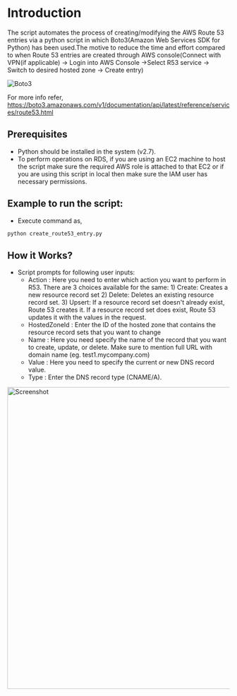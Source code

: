 # Introduction

The script automates the process of creating/modifying the AWS Route 53 entries via a python script in which Boto3(Amazon Web Services SDK for Python) has been used.The motive to reduce the time and effort compared to when Route 53 entries are created through AWS console(Connect with VPN(if applicable) -> Login into AWS Console ->Select R53 service -> Switch to desired hosted zone -> Create entry)

![Boto3](https://user-images.githubusercontent.com/50901044/98013545-812e1600-1e20-11eb-9603-caed48a5e6ae.jpg)



For more info refer, https://boto3.amazonaws.com/v1/documentation/api/latest/reference/services/route53.html

## Prerequisites

* Python should be installed in the system (v2.7).
* To perform operations on RDS, if you are using an EC2 machine to host the script make sure the required AWS role is attached to that EC2 or if you are using this script in local then make sure the IAM user has necessary permissions.

## Example to run the script:

* Execute command as,

```python
python create_route53_entry.py
```

## How it Works?
* Script prompts for following user inputs:
    - Action : Here you need to enter which action you want to perform in R53. There are 3 choices available for the same:
            1) Create: Creates a new resource record set
            2) Delete: Deletes an existing resource record set.
            3) Upsert: If a resource record set doesn't already exist, Route 53 creates it. If a resource record set does exist, Route 53 updates it with the values in the request.
    - HostedZoneId : Enter the ID of the hosted zone that contains the resource record sets that you want to change
    - Name : Here you need specify the name of the record that you want to create, update, or delete. Make sure to mention full URL with domain name (eg. test1.mycompany.com)
    - Value : Here you need to specify the current or new DNS record value.
    - Type : Enter the DNS record type (CNAME/A).
  
<img width="685" alt="Screenshot " src="https://user-images.githubusercontent.com/50901044/98010591-e253ea80-1e1c-11eb-82d9-0b8adbe439f2.png">

    


